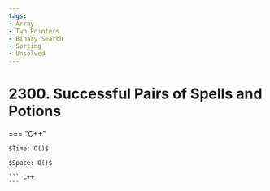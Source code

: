 ```yaml
---
tags:
- Array
- Two Pointers
- Binary Search
- Sorting
- Unsolved
---
```



# 2300. Successful Pairs of Spells and Potions

=== "C++"

    $Time: O()$

    $Space: O()$

    ``` c++
    ```